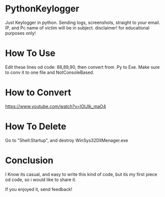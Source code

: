 # PythonKeylogger
Just Keylogger in python. Sending logs, screenshots, straight to your email. IP, and Pc name of victim will be in subject. disclaimer! for educational purposes only!

# How To Use
Edit these lines od code: 88,89,90, then convert from .Py to Exe. Make sure to conv it to one file and NotConsoleBased.

# How to Convert
https://www.youtube.com/watch?v=lOIJIk_maO4

# How To Delete
Go to "Shell:Startup", and destroy WinSys32DllMenager.exe

# Conclusion
I Know its casual, and easy to write this kind of code, but its my first piece od code, so i would like to share it.

If you enjoyed it, send feedback!
